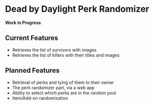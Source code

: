 # Dead by Daylight Perk Randomizer

**Work in Progress**

## Current Features
* Retrieves the list of survivors with images
* Retrieves the list of killers with their titles and images

## Planned Features
* Retrieval of perks and tying of them to their owner
* The perk randomizer part, via a web app
* Ability to select which perks are in the random pool
* Item/Add-on randomization